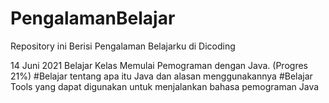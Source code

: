 # PengalamanBelajar
Repository ini Berisi Pengalaman Belajarku di Dicoding

14 Juni 2021
Belajar Kelas Memulai Pemograman dengan Java. (Progres 21%)
  #Belajar tentang apa itu Java dan alasan menggunakannya 
  #Belajar Tools yang dapat digunakan untuk menjalankan bahasa pemograman Java
